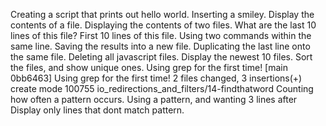 Creating a script that prints out hello world.
Inserting a smiley.
Display the contents of a file.
Displaying the contents of two files.
What are the last 10 lines of this file?
First 10 lines of this file.
Using two commands within the same line.
Saving the results into a new file.
Duplicating the last line onto the same file.
Deleting all javascript files.
Display the newest 10 files.
Sort the files, and show unique ones.
Using grep for the first time!
[main 0bb6463] Using grep for the first time!
 2 files changed, 3 insertions(+)
 create mode 100755 io_redirections_and_filters/14-findthatword
Counting how often a pattern occurs.
Using a pattern, and wanting 3 lines after
Display only lines that dont match pattern.
